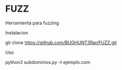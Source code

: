 # FUZZ
Herramienta para fuzzing

Instalacion

git clone https://github.com/BUGHUNT3Rar/FUZZ.git

Uso

python3 subdominios.py -t ejemplo.com
